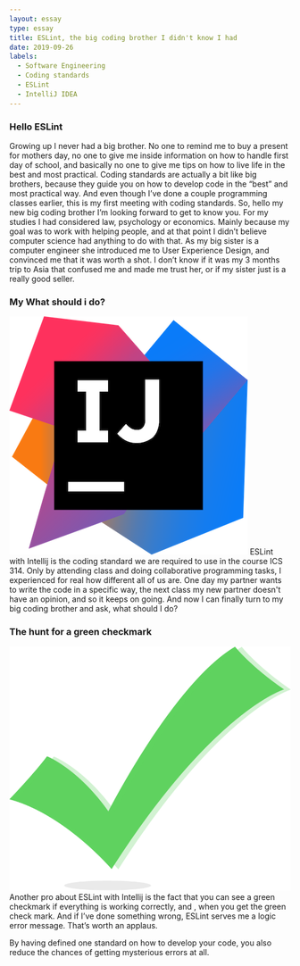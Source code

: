 ```yaml
---
layout: essay
type: essay
title: ESLint, the big coding brother I didn't know I had
date: 2019-09-26
labels:
  - Software Engineering
  - Coding standards
  - ESLint
  - IntelliJ IDEA
---
```



<h3> Hello ESLint </h3>
Growing up I never had a big brother. No one to remind me to buy a present for mothers day, no one to give me inside information on how to handle first day of school, and basically no one to give me tips on how to live life in the best and most practical. Coding standards are actually a bit like big brothers, because they guide you on how to develop code in the “best” and most practical way. And even though I’ve done a couple programming classes earlier, this is my first meeting with coding standards. So, hello my new big coding brother I’m looking forward to get to know you.
For my studies I had considered law, psychology or economics. Mainly because my goal was to work with helping people, and at that point I didn’t believe computer science had anything to do with that. As my big sister is a computer engineer she introduced me to User Experience Design, and convinced me that it was worth a shot. I don’t know if it was my 3 months trip to Asia that confused me and made me trust her, or if my sister just is a really good seller.

<h3>My What should i do? </h3>
<img class="ui tiny left floated image" src="../images/intelliJ.png">
ESLint with Intellij is the coding standard we are required to use in the course ICS 314. Only by attending class and doing collaborative programming tasks, I experienced for real how different all of us are. One day my partner wants to write the code in a specific way, the next class my new partner doesn't have an opinion, and so it keeps on going. And now I can finally turn to my big coding brother and ask, what should I do?


<h3>The hunt for a green checkmark</h3>
<img class="ui small right floated image" src="../images/checkmark.png">
Another pro about ESLint with Intellij is the fact that you can see a green checkmark if everything is working correctly, and , when you get the green check mark. And if I’ve done something wrong, ESLint serves me a logic error message. That’s worth an applaus. 

By having defined one standard on how to develop your code, you also reduce the chances of getting mysterious errors at all. 
